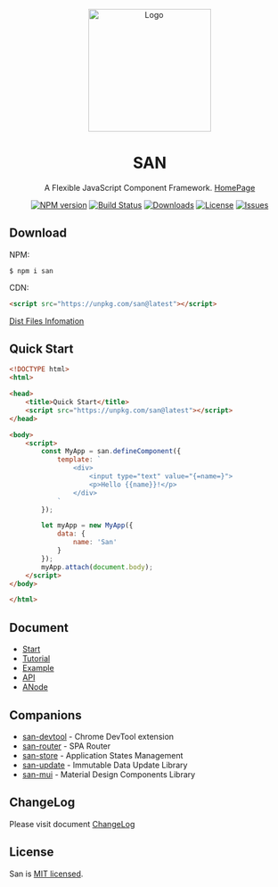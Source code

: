 <p align="center">
    <a href="https://ecomfe.github.io/san/">
        <img src="https://ecomfe.github.io/san/img/logo-colorful.svg" alt="Logo" height="220">
    </a>
</p>

<h1 align="center">SAN</h1>

<p align="center">
A Flexible JavaScript Component Framework. <a href="https://ecomfe.github.io/san/" target="_blank">HomePage</a>
</p>

<p align="center">
  <a href="https://www.npmjs.com/package/san"><img src="http://img.shields.io/npm/v/san.svg?style=flat-square" alt="NPM version"></a>
  <a href="https://travis-ci.org/ecomfe/san"><img src="https://img.shields.io/travis/ecomfe/san/master.svg?style=flat-square" alt="Build Status"></a>
  <a href="https://www.npmjs.com/package/san"><img src="https://img.shields.io/npm/dm/san.svg?style=flat-square" alt="Downloads"></a>
  <a href="https://www.npmjs.com/package/san"><img src="https://img.shields.io/github/license/ecomfe/san.svg?style=flat-square" alt="License"></a>
  <a href="https://github.com/ecomfe/san/issues"><img src="https://img.shields.io/github/issues/ecomfe/san.svg?style=flat-square" alt="Issues"></a>
</p>




## Download

NPM:

```
$ npm i san
```

CDN:

```html
<script src="https://unpkg.com/san@latest"></script>
```

[Dist Files Infomation](https://github.com/ecomfe/san/tree/master/dist)


## Quick Start

```html
<!DOCTYPE html>
<html>

<head>
    <title>Quick Start</title>
    <script src="https://unpkg.com/san@latest"></script>
</head>

<body>
    <script>
        const MyApp = san.defineComponent({
            template: `
                <div>
                    <input type="text" value="{=name=}">
                    <p>Hello {{name}}!</p>
                </div>
            `
        });

        let myApp = new MyApp({
            data: {
                name: 'San'
            }
        });
        myApp.attach(document.body);
    </script>
</body>

</html>
```


## Document

- [Start](https://ecomfe.github.io/san/tutorial/start/)
- [Tutorial](https://ecomfe.github.io/san/tutorial/setup/)
- [Example](https://ecomfe.github.io/san/example/)
- [API](https://ecomfe.github.io/san/doc/api/)
- [ANode](https://github.com/ecomfe/san/blob/master/doc/anode.md)


## Companions

- [san-devtool](https://github.com/ecomfe/san-devtool/blob/master/docs/user_guide.md) - Chrome DevTool extension
- [san-router](https://github.com/ecomfe/san-router) - SPA Router
- [san-store](https://github.com/ecomfe/san-store) - Application States Management
- [san-update](https://github.com/ecomfe/san-update) - Immutable Data Update Library
- [san-mui](https://ecomfe.github.io/san-mui/) - Material Design Components Library


## ChangeLog

Please visit document [ChangeLog](https://github.com/ecomfe/san/blob/master/CHANGELOG.md)


## License

San is [MIT licensed](./LICENSE).
